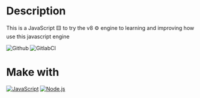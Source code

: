 # Description
This is a JavaScript  🟨 to try the v8 ⚙️ engine to learning and improving how use this javascript engine

![Github](https://github.com/zearkiatos/javascript-v8-engine-console/actions/workflows/action.yml/badge.svg)
![GitlabCI](https://gitlab.com/caprilespe/javascript-v8-engine-console/badges/develop/pipeline.svg)

# Make with
[![JavaScript](https://img.shields.io/badge/javascript-ead547?style=for-the-badge&logo=javascript&logoColor=white&labelColor=000000)]()
[![Node.js](https://img.shields.io/badge/node.js-76c339?style=for-the-badge&logo=node.js&logoColor=white&labelColor=000000)]()